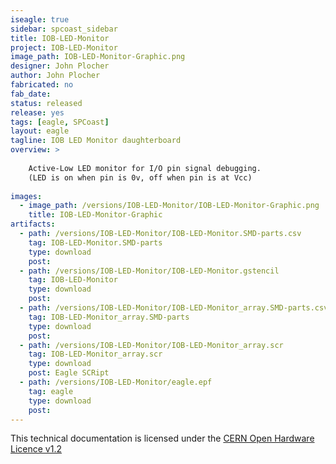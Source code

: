 ```yaml
---
iseagle: true
sidebar: spcoast_sidebar
title: IOB-LED-Monitor
project: IOB-LED-Monitor
image_path: IOB-LED-Monitor-Graphic.png
designer: John Plocher
author: John Plocher
fabricated: no
fab_date: 
status: released
release: yes
tags: [eagle, SPCoast]
layout: eagle
tagline: IOB LED Monitor daughterboard
overview: >
    
    Active-Low LED monitor for I/O pin signal debugging.
    (LED is on when pin is 0v, off when pin is at Vcc)
    
images:
  - image_path: /versions/IOB-LED-Monitor/IOB-LED-Monitor-Graphic.png
    title: IOB-LED-Monitor-Graphic
artifacts:
  - path: /versions/IOB-LED-Monitor/IOB-LED-Monitor.SMD-parts.csv
    tag: IOB-LED-Monitor.SMD-parts
    type: download
    post: 
  - path: /versions/IOB-LED-Monitor/IOB-LED-Monitor.gstencil
    tag: IOB-LED-Monitor
    type: download
    post: 
  - path: /versions/IOB-LED-Monitor/IOB-LED-Monitor_array.SMD-parts.csv
    tag: IOB-LED-Monitor_array.SMD-parts
    type: download
    post: 
  - path: /versions/IOB-LED-Monitor/IOB-LED-Monitor_array.scr
    tag: IOB-LED-Monitor_array.scr
    type: download
    post: Eagle SCRipt
  - path: /versions/IOB-LED-Monitor/eagle.epf
    tag: eagle
    type: download
    post: 
---
```



This technical documentation is licensed under the [CERN Open Hardware Licence v1.2](http://www.ohwr.org/attachments/2388/cern_ohl_v_1_2.txt)
